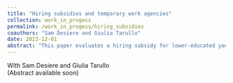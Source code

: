 ```yaml
---
title: "Hiring subsidies and temporary work agencies"
collection: work_in_progess
permalink: /work_in_progess/hiring_subsidies
coauthors: "Sam Desiere and Giulia Tarullo"
date: 2023-12-01
abstract: "This paper evaluates a hiring subsidy for lower-educated youth in Flanders, Belgium. In contrast to most studies, we do not find positive employment effects of the hiring subsidy on eligible job seekers. We offer a novel explanation for this null finding. We first document that roughly 40% of the subsidised jobs were temporary work agency jobs. We then show that these agencies did not respond to the policy and employed fewer eligible individuals after the reform. Our findings highlight the role of temporary work agencies in shaping the effectiveness of policies targeted at disadvantaged groups."
---
```

With Sam Desiere and Giulia Tarullo<br />
(Abstract available soon)